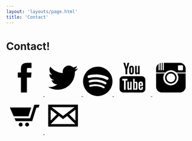 ```yaml
---
layout: 'layouts/page.html'
title: 'Contact'
---
```


<h1>Contact!</h1>

<div class="icons flex flex-wrap items-center justify-center gap-4 fill-current">
  <a href="https://www.facebook.com/pages/Forever-Dead/35133030656" class="hover:text-fd-pink">
    <svg class="fill-current" width="100" height="100" version="1.1" xmlns="http://www.w3.org/2000/svg" xmlns:xlink="http://www.w3.org/1999/xlink" x="0px" y="0px" viewBox="0 0 512 512" enable-background="new 0 0 512 512" xml:space="preserve"><path class="icon" id="facebook-icon" d="M204.067,184.692h-43.144v70.426h43.144V462h82.965V254.238h57.882l6.162-69.546h-64.044 c0,0,0-25.97,0-39.615c0-16.398,3.302-22.89,19.147-22.89c12.766,0,44.896,0,44.896,0V50c0,0-47.326,0-57.441,0c-61.734,0-89.567,27.179-89.567,79.231C204.067,174.566,204.067,184.692,204.067,184.692z"></path></svg>
  </a>
  <a href="https://twitter.com/XForeverDeadX" class="hover:text-fd-blue">
    <svg width="100" height="100" version="1.1" xmlns="http://www.w3.org/2000/svg" xmlns:xlink="http://www.w3.org/1999/xlink" x="0px" y="0px" viewBox="0 0 512 512" enable-background="new 0 0 512 512" xml:space="preserve"><path class="icon" id="twitter-icon" d="M462,128.223c-15.158,6.724-31.449,11.269-48.547,13.31c17.449-10.461,30.854-27.025,37.164-46.764 c-16.333,9.687-34.422,16.721-53.676,20.511c-15.418-16.428-37.386-26.691-61.698-26.691c-54.56,0-94.668,50.916-82.337,103.787 c-70.25-3.524-132.534-37.177-174.223-88.314c-22.142,37.983-11.485,87.691,26.158,112.85c-13.854-0.438-26.891-4.241-38.285-10.574 c-0.917,39.162,27.146,75.781,67.795,83.949c-11.896,3.237-24.926,3.978-38.17,1.447c10.754,33.58,41.972,58.018,78.96,58.699 C139.604,378.282,94.846,390.721,50,385.436c37.406,23.982,81.837,37.977,129.571,37.977c156.932,0,245.595-132.551,240.251-251.435 C436.339,160.061,450.668,145.174,462,128.223z"></path></svg>
  </a>
  <a href="https://open.spotify.com/artist/4pCtP5S2XbyFyqbo70q7gU?si=q1jBu_NPSOu-97M7bf-TXA" class="hover:text-fd-pink">
    <svg xmlns="http://www.w3.org/2000/svg" height="80" width="80" version="1.1" viewBox="0 0 168 168"><path d="m83.996 0.277c-46.249 0-83.743 37.493-83.743 83.742 0 46.251 37.494 83.741 83.743 83.741 46.254 0 83.744-37.49 83.744-83.741 0-46.246-37.49-83.738-83.745-83.738l0.001-0.004zm38.404 120.78c-1.5 2.46-4.72 3.24-7.18 1.73-19.662-12.01-44.414-14.73-73.564-8.07-2.809 0.64-5.609-1.12-6.249-3.93-0.643-2.81 1.11-5.61 3.926-6.25 31.9-7.291 59.263-4.15 81.337 9.34 2.46 1.51 3.24 4.72 1.73 7.18zm10.25-22.805c-1.89 3.075-5.91 4.045-8.98 2.155-22.51-13.839-56.823-17.846-83.448-9.764-3.453 1.043-7.1-0.903-8.148-4.35-1.04-3.453 0.907-7.093 4.354-8.143 30.413-9.228 68.222-4.758 94.072 11.127 3.07 1.89 4.04 5.91 2.15 8.976v-0.001zm0.88-23.744c-26.99-16.031-71.52-17.505-97.289-9.684-4.138 1.255-8.514-1.081-9.768-5.219-1.254-4.14 1.08-8.513 5.221-9.771 29.581-8.98 78.756-7.245 109.83 11.202 3.73 2.209 4.95 7.016 2.74 10.733-2.2 3.722-7.02 4.949-10.73 2.739z"/>
</svg>
  </a>
  <a href="https://www.youtube.com/user/georgegratz" class="hover:text-fd-blue">
    <svg width="100" height="100" version="1.1" xmlns="http://www.w3.org/2000/svg" xmlns:xlink="http://www.w3.org/1999/xlink" x="0px" y="0px" viewBox="0 0 512 512" enable-background="new 0 0 512 512" xml:space="preserve"><path class="icon" id="youtube-icon" d="M129.861 50h24.735l16.933,63.551L187.265,50h24.951l-28.58,94.504v64.486h-24.558v-64.486L129.861,50z M211.104,179.739c0,20.668,10.8,31.428,31.949,31.428c17.538,0,31.35-11.729,31.35-31.428V122.25 c0-18.357-13.674-31.509-31.35-31.509c-19.204,0-31.949,12.691-31.949,31.509V179.739z M233.544,124.184 c0-6.419,2.956-11.184,9.081-11.184c6.688,0,9.549,4.622,9.549,11.184v54.555c0,6.385-3.254,11.104-9.122,11.104 c-6.022,0-9.508-4.926-9.508-11.104V124.184z M333.349,91.706v89.025c-2.657,3.328-8.569,8.783-12.821,8.783 c-4.666,0-5.809-3.186-5.809-7.902V91.706h-21.806v98.029c0,11.586,3.543,20.949,15.232,20.949c6.598,0,15.755-3.433,25.203-14.641 v12.947h21.806V91.706H333.349z M301.273,332.134c1.48,1.954,2.22,4.815,2.22,8.583v57.672c0,3.561-0.601,6.127-1.798,7.698 c-2.289,2.996-7.246,2.86-10.625,1.149c-1.589-0.8-3.227-2.11-4.916-3.926v-69.607c1.409-1.533,2.835-2.669,4.281-3.403 C294.07,328.46,298.762,328.818,301.273,332.134z M371.182,329.604c-7.695,0-9.277,5.415-9.277,13.091v11.307h18.347v-11.307 C380.251,335.146,378.65,329.604,371.182,329.604z M434.516,412c0,27.614-22.386,50-50,50H127.484c-27.614,0-50-22.386-50-50 V285.684c0-27.615,22.386-50,50-50h257.031c27.614,0,50,22.385,50,50V412z M161.734,295.128h24.195V273.15h-71.778v21.978h24.195 v129.44h23.388V295.128z M244.924,312.871h-20.768v84.785c-2.534,3.174-8.163,8.365-12.211,8.365c-4.442,0-5.531-3.033-5.531-7.527 v-85.623h-20.768v93.359c0,22.664,15.367,22.803,26.561,16.391c4.141-2.376,8.121-5.839,11.949-10.383v12.33h20.768V312.871z M324.866,339.459c0-15.15-5.037-27.999-20.247-27.999c-7.416,0-13.779,4.727-18.465,10.437V273.15h-20.97v151.418h20.97v-8.586 c5.789,7.219,12.121,9.998,19.725,9.998c13.818,0,18.987-10.733,18.987-24.555V339.459z M401.624,342.901 c0-20.188-9.627-32.853-29.55-32.853c-18.734,0-31.543,13.463-31.543,32.853v50.136c0,20.107,10.141,34.557,29.971,34.557 c21.884,0,31.122-13.034,31.122-34.557v-8.39h-21.373v7.763c0,9.725-0.511,15.625-9.277,15.625c-8.361,0-9.069-7.246-9.069-15.625 v-21.071h39.72V342.901z"></path></svg>
  </a>
  <a href="http://instagram.com/xforeverdeadx" class="hover:text-fd-pink">
    <svg width="100" height="100" version="1.1" xmlns="http://www.w3.org/2000/svg" xmlns:xlink="http://www.w3.org/1999/xlink" x="0px" y="0px" viewBox="0 0 512 512" enable-background="new 0 0 512 512" xml:space="preserve"><path class="icon" id="instagram-icon" d="M341.205,197.143H460.93v183.795c0,44.77-36.292,81.062-81.062,81.062H132.133 c-44.769,0-81.062-36.293-81.062-81.062V197.143H170.26c-12.2,17.141-19.399,38.087-19.399,60.729 c0,57.919,46.953,104.872,104.873,104.872c57.919,0,104.872-46.953,104.872-104.872 C360.605,235.229,353.405,214.283,341.205,197.143z M460.93,131.062v53.239H330.447c-19.022-19.315-45.465-31.302-74.714-31.302 c-29.251,0-55.693,11.986-74.714,31.302H51.07v-53.239c0-27.322,13.532-51.469,34.245-66.154v87.289h16.62v-96.36 c3.77-1.516,7.679-2.752,11.704-3.691v100.052h16.621V50.047c0.625-0.015,1.245-0.047,1.873-0.047h9.598v102.196h16.62V50h221.517 C424.638,50,460.93,86.292,460.93,131.062z M423.879,96.897c0-7.181-5.822-13.002-13.003-13.002h-43.821 c-7.183,0-13.003,5.821-13.003,13.002v44.785c0,7.181,5.82,13.002,13.003,13.002h43.821c7.181,0,13.003-5.821,13.003-13.002V96.897z M174.938,257.872c0-24.188,10.698-45.909,27.593-60.729c5.926-5.197,12.613-9.539,19.875-12.842 c10.169-4.625,21.447-7.224,33.327-7.224c11.881,0,23.157,2.599,33.326,7.224c7.263,3.303,13.95,7.645,19.876,12.842 c16.895,14.82,27.592,36.542,27.592,60.729c0,44.55-36.243,80.794-80.794,80.794C211.183,338.666,174.938,302.422,174.938,257.872z M196.286,257.872c0,32.979,26.735,59.712,59.714,59.712c32.979,0,59.713-26.733,59.713-59.712c0-32.98-26.733-59.713-59.713-59.713 C223.021,198.159,196.286,224.892,196.286,257.872z"></path></svg>
  </a>
  <a href="https://xforeverdeadx.bandcamp.com/" class="hover:text-fd-blue">
    <svg width="100" height="100" version="1.1" xmlns="http://www.w3.org/2000/svg" xmlns:xlink="http://www.w3.org/1999/xlink" x="0px" y="0px" viewBox="0 0 512 512" enable-background="new 0 0 512 512" xml:space="preserve"><path class="icon" id="shopping-cart-3-icon" d="M346.914,143.609H50.168l53.563,121.166h205.085L346.914,143.609z M461.832,105.109l-12.746,40 h-29.98l-59.178,188.166H132.856l-17.625-40H330.68l59.18-188.166H461.832z M316.816,380c0,14.852-12.039,26.891-26.891,26.891 S263.035,394.852,263.035,380s12.039-26.891,26.891-26.891S316.816,365.148,316.816,380z M227.933,380 c0,14.852-12.04,26.891-26.893,26.891c-14.852,0-26.891-12.039-26.891-26.891s12.039-26.891,26.891-26.891 C215.893,353.109,227.933,365.148,227.933,380z"></path></svg>
  </a>
  <a href="mailto:foreverdeadmusic@gmail.com" class="hover:text-fd-pink">
    <svg width="100" height="100" version="1.1" xmlns="http://www.w3.org/2000/svg" xmlns:xlink="http://www.w3.org/1999/xlink" x="0px" y="0px" viewBox="0 0 512 512" enable-background="new 0 0 512 512" xml:space="preserve"><path class="icon" id="email-2-icon" d="M49.744,103.407v305.186H50.1h411.156h1V103.407H49.744z M415.533,138.407L255.947,260.465 L96.473,138.407H415.533z M84.744,173.506l85.504,65.441L84.744,324.45V173.506z M85.1,373.593l113.186-113.186l57.654,44.127 l57.375-43.882l112.941,112.94H85.1z M427.256,325.097l-85.896-85.896l85.896-65.695V325.097z"></path></svg>
  </a>
</div>
